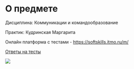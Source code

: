 # О предмете
Дисциплина: Коммуникации и командообразование

Практик: Кудринская Маргарита

Онлайн платформа с тестами - https://softskills.itmo.ru/m/

[Ответы на тесты](https://drive.google.com/drive/folders/17KZj7r3MfCdXZSmDCePxHsXkPgZl_4wu?ths=true)

![](https://i.imgur.com/LpzLElg.png)